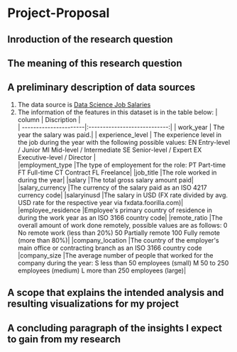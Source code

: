 # Project-Proposal
## Inroduction of the research question

## The meaning of this research question
## A preliminary description of data sources
1. The data source is [Data Science Job Salaries](https://www.kaggle.com/datasets/ruchi798/data-science-job-salaries)
2. The information of the features in this dataset is in the table below:
| column                | Discription          |  
| ----------------------|:----------------------------:|
| work_year             | The year the salary was paid.|
| experience_level      | The experience level in the job during the year with the following possible values: EN Entry-level / Junior MI Mid-level / Intermediate SE                            Senior-level / Expert EX Executive-level / Director     |  
|employment_type        |The type of employement for the role: PT Part-time FT Full-time CT Contract FL Freelance|
|job_title              |The role worked in during the year|
|salary                 |The total gross salary amount paid|
|salary_currency        |The currency of the salary paid as an ISO 4217 currency code|
|salaryinusd            |The salary in USD (FX rate divided by avg. USD rate for the respective year via fxdata.foorilla.com)|
|employee_residence     |Employee's primary country of residence in during the work year as an ISO 3166 country code|
|remote_ratio           |The overall amount of work done remotely, possible values are as follows: 0 No remote work (less than 20%) 50 Partially remote 100 Fully                                remote (more than 80%)|
|company_location       |The country of the employer's main office or contracting branch as an ISO 3166 country code
|company_size           |The average number of people that worked for the company during the year: S less than 50 employees (small) M 50 to 250 employees (medium) L                            more than 250 employees (large)|
## A scope that explains the intended analysis and resulting visualizations for my project
## A concluding paragraph of the insights I expect to gain from my research
